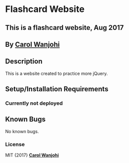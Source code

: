 # Flashcard Website

## This is a flashcard website, Aug 2017

## By **[Carol Wanjohi](https://github.com/carolwanjohi)**

## Description

This is a website created to practice more jQuery. 

## Setup/Installation Requirements

### Currently not deployed

## Known Bugs

No known bugs.

### License

MIT {2017} **[Carol Wanjohi](https://github.com/carolwanjohi)**
